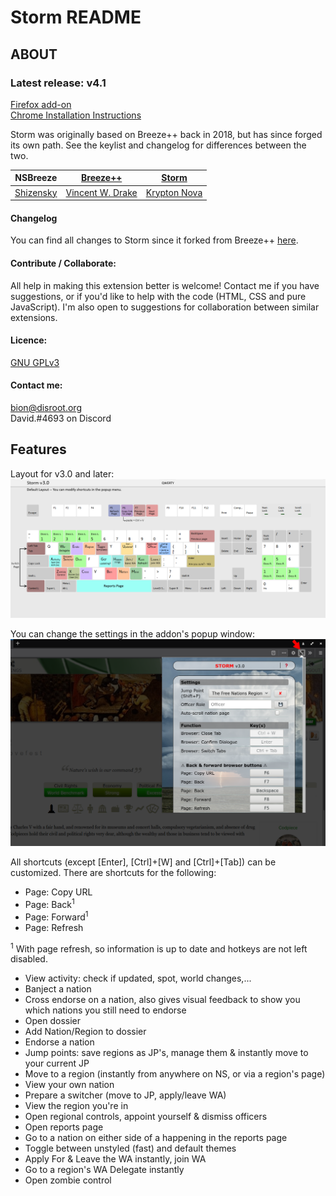 # Storm README

## ABOUT

### Latest release: **v4.1**
[Firefox add-on](https://addons.mozilla.org/en-US/firefox/addon/storm-ns/versions/)<br>
[Chrome Installation Instructions](https://docs.google.com/document/d/103SyyFSHejWzWgktYLY7iP21Z5twQdy5-K9g5k5Yvys/edit?usp=sharing)<br>

Storm was originally based on Breeze++ back in 2018, but has since forged its own path. See the keylist and changelog for differences between the two.

| NSBreeze  | [Breeze++](https://chrome.google.com/webstore/detail/breeze%20%20/fmidibfpgbmcmnfedlafdfcbmglbckkf)         | [Storm](https://addons.mozilla.org/en-GB/firefox/addon/storm-ns/)   |
|-----------|----------------------|-------------|
| [Shizensky](http://nationstates.net/Shizensky) | [Vincent W. Drake](https://www.nationstates.net/nation=vincent_drake) | [Krypton Nova](https://www.nationstates.net/nation=krypton_nova) |

#### Changelog

You can find all changes to Storm since it forked from Breeze++ [here](changelog.md).

#### **Contribute / Collaborate:**

All help in making this extension better is welcome! Contact me if you have suggestions, or if you'd like to help with the code (HTML, CSS and pure JavaScript). I'm also open to suggestions for collaboration between similar extensions.

#### **Licence:**
[GNU GPLv3](https://www.gnu.org/licenses/gpl.html)

#### **Contact me:**

[bion@disroot.org](mailto:bion@disroot.org?Subject=Storm)<br>
David.#4693 on Discord

## Features

Layout for v3.0 and later:
![layout](ext-resources/layout.png)

You can change the settings in the addon's popup window:
![screen-popup](dev-resources/Screenshots/screen-popup.png)

All shortcuts (except [Enter], [Ctrl]+[W] and [Ctrl]+[Tab]) can be customized. There are shortcuts for the following:

* Page: Copy URL
* Page: Back<sup>1</sup>
* Page: Forward<sup>1</sup>
* Page: Refresh

<sup>1</sup> With page refresh, so information is up to date and hotkeys are not left disabled.<br>

* View activity: check if updated, spot, world changes,...
* Banject a nation
* Cross endorse on a nation, also gives visual feedback to show you which nations you still need to endorse
* Open dossier
* Add Nation/Region to dossier
* Endorse a nation
* Jump points: save regions as JP's, manage them & instantly move to your current JP
* Move to a region (instantly from anywhere on NS, or via a region's page)
* View your own nation
* Prepare a switcher (move to JP, apply/leave WA)
* View the region you're in
* Open regional controls, appoint yourself & dismiss officers
* Open reports page
* Go to a nation on either side of a happening in the reports page
* Toggle between unstyled (fast) and default themes
* Apply For & Leave the WA instantly, join WA
* Go to a region's WA Delegate instantly
* Open zombie control
